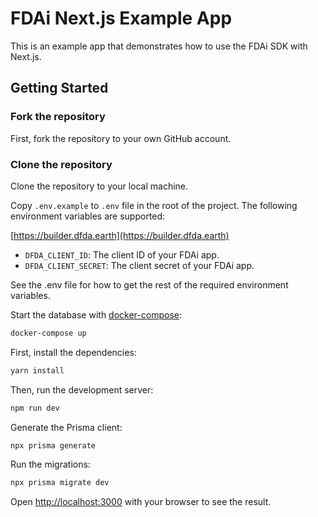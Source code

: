 # FDAi Next.js Example App


This is an example app that demonstrates how to use the FDAi SDK with Next.js.

## Getting Started

### Fork the repository

First, fork the repository to your own GitHub account.

### Clone the repository

Clone the repository to your local machine.


Copy `.env.example` to `.env` file in the root of the project. The following environment variables are supported:

[https://builder.dfda.earth](https://builder.dfda.earth)
- `DFDA_CLIENT_ID`: The client ID of your FDAi app.
- `DFDA_CLIENT_SECRET`: The client secret of your FDAi app.

See the .env file for how to get the rest of the required environment variables.

Start the database with [docker-compose](https://docs.docker.com/desktop/):

```bash
docker-compose up
```

First, install the dependencies:

```bash
yarn install
```

Then, run the development server:

```bash
npm run dev
```



Generate the Prisma client:

```bash
npx prisma generate
```

Run the migrations:

```bash
npx prisma migrate dev
```

Open [http://localhost:3000](http://localhost:3000) with your browser to see the result.

